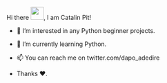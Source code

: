Hi there <img src="https://raw.githubusercontent.com/MartinHeinz/MartinHeinz/master/wave.gif" width="30px">, I am Catalin Pit!

- 👀 I’m interested in any Python beginner projects. 
- 🌱 I’m currently learning Python. 
- 📫 You can reach me on twitter.com/dapo_adedire 

- Thanks ❤️. 
<!---
dapoadedire/dapoadedire is a ✨ special ✨ repository because its `README.md` (this file) appears on your GitHub profile.
You can click the Preview link to take a look at your changes.
--->
